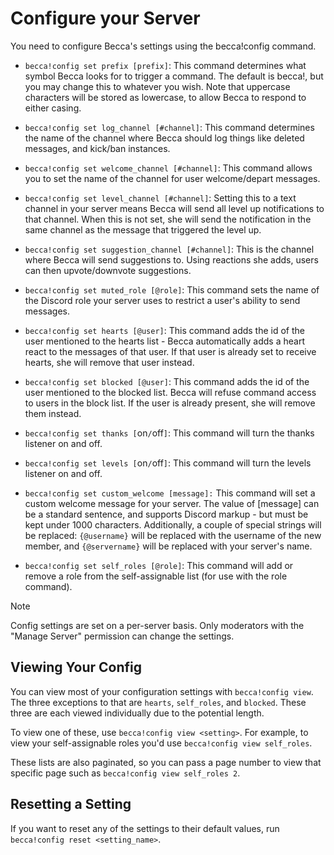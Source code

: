 # Configure your Server

You need to configure Becca's settings using the becca!config command.

- `becca!config set prefix [prefix]`: This command determines what symbol Becca looks for to trigger a command. The default is becca!, but you may change this to whatever you wish. Note that uppercase characters will be stored as lowercase, to allow Becca to respond to either casing.

- `becca!config set log_channel [#channel]`: This command determines the name of the channel where Becca should log things like deleted messages, and kick/ban instances.

- `becca!config set welcome_channel [#channel]`: This command allows you to set the name of the channel for user welcome/depart messages.

- `becca!config set level_channel [#channel]`: Setting this to a text channel in your server means Becca will send all level up notifications to that channel. When this is not set, she will send the notification in the same channel as the message that triggered the level up.

- `becca!config set suggestion_channel [#channel]`: This is the channel where Becca will send suggestions to. Using reactions she adds, users can then upvote/downvote suggestions.

- `becca!config set muted_role [@role]`: This command sets the name of the Discord role your server uses to restrict a user's ability to send messages.

- `becca!config set hearts [@user]`: This command adds the id of the user mentioned to the hearts list - Becca automatically adds a heart react to the messages of that user. If that user is already set to receive hearts, she will remove that user instead.

- `becca!config set blocked [@user]`: This command adds the id of the user mentioned to the blocked list. Becca will refuse command access to users in the block list. If the user is already present, she will remove them instead.

- `becca!config set thanks [`on`/`off`]`: This command will turn the thanks listener on and off.

- `becca!config set levels [`on`/`off`]`: This command will turn the levels listener on and off.

- `becca!config set custom_welcome [message]:` This command will set a custom welcome message for your server. The value of [message] can be a standard sentence, and supports Discord markup - but must be kept under 1000 characters. Additionally, a couple of special strings will be replaced: `{@username}` will be replaced with the username of the new member, and `{@servername}` will be replaced with your server's name.

- `becca!config set self_roles [@role]`: This command will add or remove a role from the self-assignable list (for use with the role command).

> [!NOTE]
> Config settings are set on a per-server basis. Only moderators with the "Manage Server" permission can change the settings.

## Viewing Your Config

You can view most of your configuration settings with `becca!config view`. The three exceptions to that are `hearts`, `self_roles`, and `blocked`. These three are each viewed individually due to the potential length.

To view one of these, use `becca!config view <setting>`. For example, to view your self-assignable roles you'd use `becca!config view self_roles`.

These lists are also paginated, so you can pass a page number to view that specific page such as `becca!config view self_roles 2`.

## Resetting a Setting

If you want to reset any of the settings to their default values, run `becca!config reset <setting_name>`.
